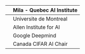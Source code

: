 |  | Mila - Quebec AI Institute |
| --- | --- |
|  | Universite de Montreal |
|  | Allen Institute for AI |
|  | Google Deepmind |
|  | Canada CIFAR AI Chair |
